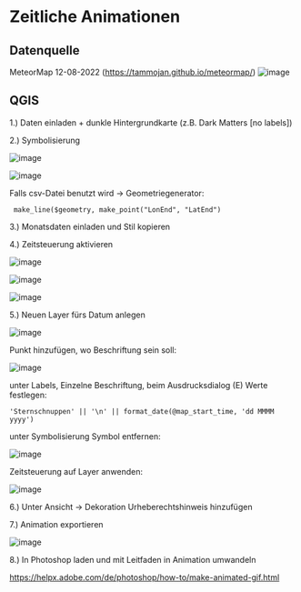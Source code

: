 # Zeitliche Animationen

## Datenquelle

MeteorMap 12-08-2022 (https://tammojan.github.io/meteormap/)
![image](https://github.com/caaarlito/DTM/assets/134683878/f268cb99-9169-48fd-8933-ec9f36c9e9ee)

## QGIS

1.) Daten einladen + dunkle Hintergrundkarte (z.B. Dark Matters [no labels])

2.) Symbolisierung

![image](https://github.com/caaarlito/DTM/assets/134683878/5c53d133-e3a8-4284-90dd-c45b5de6548e)

![image](https://github.com/caaarlito/DTM/assets/134683878/d0f0a3a6-1a41-4a1d-9e39-c65f5a4988ee)

Falls csv-Datei benutzt wird -> Geometriegenerator:
```
 make_line($geometry, make_point("LonEnd", "LatEnd")
```

3.) Monatsdaten einladen und Stil kopieren

4.) Zeitsteuerung aktivieren

![image](https://github.com/caaarlito/DTM/assets/134683878/ef7aafd1-6164-4979-bfed-9f0f71471fc7)

![image](https://github.com/caaarlito/DTM/assets/134683878/7d305b18-6167-4b68-b449-4e5aa20751da)

![image](https://github.com/caaarlito/DTM/assets/134683878/4bbb7905-b6d1-4b54-92b3-e737df04edc2)

5.) Neuen Layer fürs Datum anlegen

![image](https://github.com/caaarlito/DTM/assets/134683878/c0f7bbf5-f7ff-49a8-8a2d-ae3a9e2f7a3a)

Punkt hinzufügen, wo Beschriftung sein soll:

![image](https://github.com/caaarlito/DTM/assets/134683878/28a3d0f6-8a36-4d89-b925-4a4a4f24ae4c)

unter Labels, Einzelne Beschriftung, beim Ausdrucksdialog (E) Werte festlegen:
```
'Sternschnuppen' || '\n' || format_date(@map_start_time, 'dd MMMM yyyy')
```

unter Symbolisierung Symbol entfernen:

![image](https://github.com/caaarlito/DTM/assets/134683878/a82e6dbc-2678-4800-a5f2-b22f5fce3c5b)

Zeitsteuerung auf Layer anwenden:

![image](https://github.com/caaarlito/DTM/assets/134683878/247c46b8-4534-43a2-b21b-6710de437a93)

6.) Unter Ansicht -> Dekoration Urheberechtshinweis hinzufügen

7.) Animation exportieren

![image](https://github.com/caaarlito/DTM/assets/134683878/3f5e6f50-6a4b-4836-949f-c4a984cf26e3)

8.) In Photoshop laden und mit Leitfaden in Animation umwandeln

https://helpx.adobe.com/de/photoshop/how-to/make-animated-gif.html

